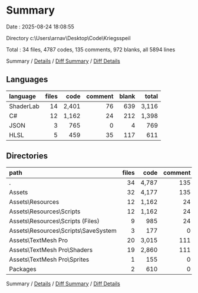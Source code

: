 # Summary

Date : 2025-08-24 18:08:55

Directory c:\\Users\\arnav\\Desktop\\Code\\Kriegsspeil

Total : 34 files,  4787 codes, 135 comments, 972 blanks, all 5894 lines

Summary / [Details](details.md) / [Diff Summary](diff.md) / [Diff Details](diff-details.md)

## Languages
| language | files | code | comment | blank | total |
| :--- | ---: | ---: | ---: | ---: | ---: |
| ShaderLab | 14 | 2,401 | 76 | 639 | 3,116 |
| C# | 12 | 1,162 | 24 | 212 | 1,398 |
| JSON | 3 | 765 | 0 | 4 | 769 |
| HLSL | 5 | 459 | 35 | 117 | 611 |

## Directories
| path | files | code | comment | blank | total |
| :--- | ---: | ---: | ---: | ---: | ---: |
| . | 34 | 4,787 | 135 | 972 | 5,894 |
| Assets | 32 | 4,177 | 135 | 970 | 5,282 |
| Assets\\Resources | 12 | 1,162 | 24 | 212 | 1,398 |
| Assets\\Resources\\Scripts | 12 | 1,162 | 24 | 212 | 1,398 |
| Assets\\Resources\\Scripts (Files) | 9 | 985 | 24 | 171 | 1,180 |
| Assets\\Resources\\Scripts\\SaveSystem | 3 | 177 | 0 | 41 | 218 |
| Assets\\TextMesh Pro | 20 | 3,015 | 111 | 758 | 3,884 |
| Assets\\TextMesh Pro\\Shaders | 19 | 2,860 | 111 | 756 | 3,727 |
| Assets\\TextMesh Pro\\Sprites | 1 | 155 | 0 | 2 | 157 |
| Packages | 2 | 610 | 0 | 2 | 612 |

Summary / [Details](details.md) / [Diff Summary](diff.md) / [Diff Details](diff-details.md)